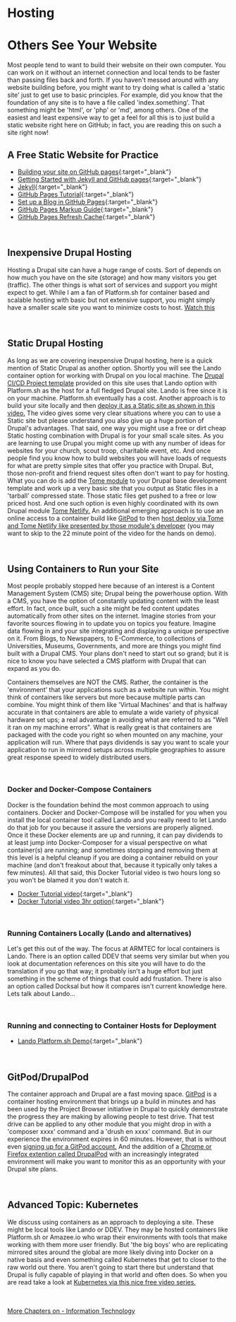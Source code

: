# Hosting
# Others See Your Website

Most people tend to want to build their website on their own computer.  You can work on it without an internet connection and local tends to be faster than passing files back and forth.  If you haven't messed around with any website building before, you might want to try doing what is called a 'static site' just to get use to basic principles.  For example, did you know that the foundation  of any site is to have a file called 'index.something'.  That something might be 'html', or 'php' or 'md', among others.  One of the easiest and least expensive way to get a feel for all this is to just build a static website right here on GitHub; in fact, you are reading this on such a site right now!

## A Free Static Website for Practice
- [Building your site on GitHub pages](https://moezmustafa.medium.com/free-website-hosting-with-github-pages-4ebeedbd8d82){:target="_blank"}
- [Getting Started with Jekyll and GitHub pages](https://www.aleksandrhovhannisyan.com/blog/getting-started-with-jekyll-and-github-pages/){:target="_blank"}
- [Jekyll](https://jekyllrb.com/){:target="_blank"}
- [GitHub Pages Tutorial](https://tomcam.github.io/least-github-pages/){:target="_blank"}
- [Set up a Blog in GitHub Pages](https://aregsar.com/blog/2019/how-to-setup-your-github-pages-blog-structure-in-five-minutes/){:target="_blank"}
- [GitHub Pages Markup Guide](https://www.markdownguide.org/tools/github-pages/){:target="_blank"}
- [GitHub Pages Refresh Cache](https://github.com/orgs/community/discussions/19713){:target="_blank"}

<br>

## Inexpensive Drupal Hosting

Hosting a Drupal site can have a huge range of costs.  Sort of depends on how much you have on the site (storage) and how many visitors you get (traffic).  The other things is what sort of services and support you might expect to get.  While I am a fan of Platform.sh for container based and scalable hosting with basic but not extensive support, you might simply have a smaller scale site you want to minimize costs to host.  [Watch this](https://www.webwash.net/host-drupal-sites-using-siteground/)

<br>

## Static Drupal Hosting

As long as we are covering inexpensive Drupal hosting, here is a quick mention of Static Drupal as another option.  Shortly you will see the Lando container option for working with Drupal on you local machine.  The [Drupal CI/CD Project template](/book/drupalcicd.md) provided on this site uses that Lando option with Platform.sh as the host for a full fledged Drupal site.  Lando is free since it is on your machine.  Platform.sh eventually has a cost.   Another approach is to build your site locally and then [deploy it as a Static site as shown in this video.](https://www.youtube.com/watch?v=IgzmHHGcr1E)  The video gives some very clear situations where you can to use a Static site but please understand you also give up a huge portion of Drupal's advantages.  That said, one way you might use a free or dirt cheap Static hosting combination with Drupal is for your small scale sites.  As you are learning to use Drupal you might come up with any number of ideas for websites for your church, scout troop, charitable event, etc.  And once people find you know how to build websites you will have loads of requests for what are pretty simple sites that offer you practice with Drupal.  But, those non-profit and friend request sites often don't want to pay for hosting.  What you can do is add the [Tome module](https://www.drupal.org/project/tome) to your Drupal base development template and work up a very basic site that you output as Static files in a 'tarball' compressed state.  Those static files get pushed to a free or low priced host.  And one such option is even highly coordinated with its own Drupal module [Tome Netlify.](https://www.drupal.org/project/tome_netlify)   An additional emerging approach is to use an online access to a container build like [GitPod](book/hosting.md#GitPod/DrupalPod) to then [host deploy via Tome and Tome Netlify like presented by those module's developer](https://www.youtube.com/watch?v=KpQ3MyP5g1Q) (you may want to skip to the 22 minute point of the video for the hands on demo).

<br>

## Using Containers to Run your Site
Most people probably stopped here because of an interest is a Content Management System (CMS) site; Drupal being the powerhouse option.  With a CMS, you have the option of constantly updating content with the least effort. In fact, once built, such a site might be fed content updates automatically from other sites on the internet.  Imagine stories from your favorite sources flowing in to update you on topics you feature.  Imagine data flowing in and your site integrating and displaying a unique perspective on it.  From Blogs, to Newspapers, to E-Commerce, to collections of Universities, Museums, Governments, and more are things you might find built with a Drupal CMS.  Your plans don't need to start out so grand; but it is nice to know you have selected a CMS platform with Drupal that can expand as you do.

Containers themselves are NOT the CMS.  Rather, the container is the 'environment' that your applications such as a website run within.  You might think of containers like servers but more because multiple parts can combine.  You might think of them like 'Virtual Machines' and that is halfway accurate in that containers are able to emulate a wide variety of physical hardware set ups; a real advantage in avoiding what are referred to as "Well it ran on my machine errors".  What is really great is that containers are packaged with the code you right so when mounted on any machine, your application will run.  Where that pays dividends is say you want to scale your application to run in mirrored setups across multiple geographies to assure great response speed to widely distributed users.

<br>

### Docker and Docker-Compose Containers
Docker is the foundation behind the most common approach to using containers. Docker and Docker-Compose will be installed for you when you install the local container tool called Lando and you really need to let Lando do that job for you because it assure the versions are properly aligned.  Once it these Docker elements are up and running, it can pay dividends to at least jump into Docker-Composer for a visual perspective on what container(s) are running; and sometimes stopping and removing them at this level is a helpful cleanup if you are doing a container rebuild on your machine (and don't freakout about that, because it typically only takes a few minutes).  All that said, this Docker Tutorial video is two hours long so you won't be blamed it you don't watch it. <br>

- [Docker Tutorial video](https://www.youtube.com/watch?v=1eVy_iWrc20){:target="_blank"}
- [Docker Tutorial video 3hr option](https://www.youtube.com/watch?v=iARL7iFyasE&list=PLVx1qovxj-amqyqHceAhkcsopzi4PFcKc&index=2){:target="_blank"}

<br>

### Running Containers Locally (Lando and alternatives)
Let's get this out of the way.  The focus at ARMTEC for local containers is Lando.  There is an option called DDEV that seems very similar but when you look at documentation references on this site you will have to do the translation if you go that way; it probably isn't a huge effort but just something in the scheme of things that could add frustation.  There is also an option called Docksal but how it compares isn't current knowledge here.  Lets talk about Lando...

<br>

### Running and connecting to Container Hosts for Deployment

- [Lando Platform.sh Demo](https://www.youtube.com/watch?v=ynUYCj147Xw){:target="_blank"}

<br>

## GitPod/DrupalPod

The container approach and Drupal are a fast moving space.  [GitPod](https://www.gitpod.io/) is a container hosting environment that brings up a build in minutes and has been used by the Project Browser initiative in Drupal to quickly demonstrate the progress they are making by allowing people to test drive.  That test drive can be applied to any other module that you might drop in with a 'composer xxxx' command and a 'drush en xxxx' command.  But in our experience the environment expires in 60 minutes.  However, that is without even [signing up for a GitPod account.](https://www.gitpod.io/)  And the addition of a [Chrome or Firefox extention called DrupalPod](https://www.drupaleasy.com/blogs/ultimike/2023/12/using-drupalpod-core-and-contrib-development) with an increasingly integrated environment will make you want to monitor this as an opportunity with your Drupal site plans.

<br>

## Advanced Topic: Kubernetes
We discuss using containers as an approach to deploying a site.  These might be local tools like Lando or DDEV.  They may be hosted containers like Platform.sh or Amazee.io who wrap their environments with tools that make working with them more user friendly.  But 'the big boys' who are replicating mirrored sites around the global are more likely diving into Docker on a native basis and even something called Kubernetes that get to closer to the raw world out there.  You aren't going to start there but understand that Drupal is fully capable of playing in that world and often does.  So when you are read take a look at [Kubernetes via this nice free video series.](https://www.youtube.com/playlist?list=PL6nVblW4NNATO7Zq_RwIBNeKc0Es8jJWV)
<br>
<br>
<br>

[More Chapters on - Information Technology](../chapters.md#information-technology)
